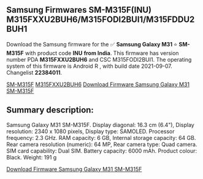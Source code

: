 <h2>Samsung Firmwares SM-M315F(INU) M315FXXU2BUH6/M315FODI2BUI1/M315FDDU2BUH1</h2>
Download the Samsung firmware for the ✅ <strong>Samsung Galaxy M31 </strong> ⭐ <strong>SM-M315F</strong> with product code <strong>INU</strong> <strong> from India</strong>. This firmware has version number PDA <strong>M315FXXU2BUH6</strong> and CSC M315FODI2BUI1. The operating system of this firmware is Android R , with build date 2021-09-07. Changelist <strong>22384011</strong>.


[SM-M315F](https://samfirm.shop/samsung/model/SM-M315F)
[M315FXXU2BUH6](https://samfirm.shop/samsung/pda/M315FXXU2BUH6)
[Download Firmware Samsung Galaxy M31 SM-M315F](https://samfirm.shop/samsung/firmware/454181)
<h2>Summary description:</h2>
<p>Samsung Galaxy M31 SM-M315F. Display diagonal: 16.3 cm (6.4"), Display resolution: 2340 x 1080 pixels, Display type: SAMOLED. Processor frequency: 2.3 GHz. RAM capacity: 6 GB, Internal storage capacity: 64 GB. Rear camera resolution (numeric): 64 MP, Rear camera type: Quad camera. SIM card capability: Dual SIM. Battery capacity: 6000 mAh. Product colour: Black. Weight: 191 g</p>


[Download Firmware Samsung Galaxy M31 SM-M315F](https://samfirm.shop/samsung/firmware/454181)
